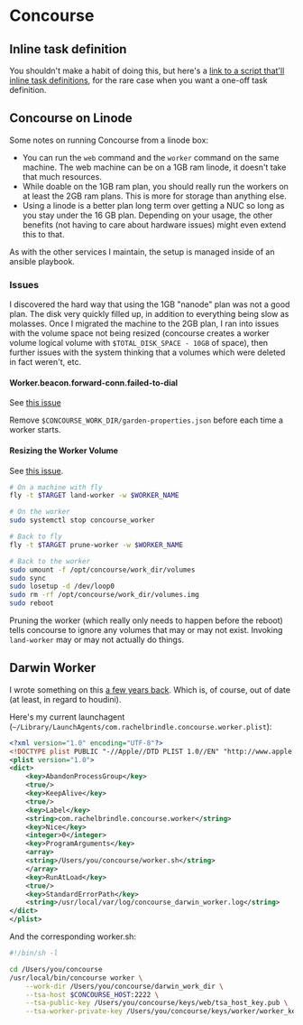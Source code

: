 # Concourse

## Inline task definition

You shouldn't make a habit of doing this, but here's a [link to a script that'll inline task definitions](https://github.com/krishicks/concourse-pipeline-steamroller), for the rare case when you want a one-off task definition.

## Concourse on Linode

Some notes on running Concourse from a linode box:

- You can run the `web` command and the `worker` command on the same machine. The web machine can be on a 1GB ram linode, it doesn't take that much resources.
- While doable on the 1GB ram plan, you should really run the workers on at least the 2GB ram plans. This is more for storage than anything else.
- Using a linode is a better plan long term over getting a NUC so long as you stay under the 16 GB plan. Depending on your usage, the other benefits (not having to care about hardware issues) might even extend this to that.

As with the other services I maintain, the setup is managed inside of an ansible playbook.

### Issues

I discovered the hard way that using the 1GB "nanode" plan was not a good plan. The disk very quickly filled up, in addition to everything being slow as molasses. Once I migrated the machine to the 2GB plan, I ran into issues with the volume space not being resized (concourse creates a worker volume logical volume with `$TOTAL_DISK_SPACE - 10GB` of space), then further issues with the system thinking that a volumes which were deleted in fact weren't, etc.

#### Worker.beacon.forward-conn.failed-to-dial

See [this issue](https://github.com/concourse/concourse/issues/3493)

Remove `$CONCOURSE_WORK_DIR/garden-properties.json` before each time a worker starts.

#### Resizing the Worker Volume

See [this issue](https://github.com/concourse/concourse/issues/1751#issuecomment-371944140).

```bash
# On a machine with fly
fly -t $TARGET land-worker -w $WORKER_NAME

# On the worker
sudo systemctl stop concourse_worker

# Back to fly
fly -t $TARGET prune-worker -w $WORKER_NAME

# Back to the worker
sudo umount -f /opt/concourse/work_dir/volumes
sudo sync
sudo losetup -d /dev/loop0
sudo rm -rf /opt/concourse/work_dir/volumes.img
sudo reboot
```

Pruning the worker (which really only needs to happen before the reboot) tells concourse to ignore any volumes that may or may not exist. Invoking `land-worker` may or may not actually do things.

## Darwin Worker

I wrote something on this [a few years back](https://blog.rachelbrindle.com/2016/11/08/concourse-mac-worker/). Which is, of course, out of date (at least, in regard to houdini).

Here's my current launchagent (`~/Library/LaunchAgents/com.rachelbrindle.concourse.worker.plist`):

```xml
<?xml version="1.0" encoding="UTF-8"?>
<!DOCTYPE plist PUBLIC "-//Apple//DTD PLIST 1.0//EN" "http://www.apple.com/DTDs/PropertyList-1.0.dtd">
<plist version="1.0">
<dict>
    <key>AbandonProcessGroup</key>
    <true/>
    <key>KeepAlive</key>
    <true/>
    <key>Label</key>
    <string>com.rachelbrindle.concourse.worker</string>
    <key>Nice</key>
    <integer>0</integer>
    <key>ProgramArguments</key>
    <array>
    <string>/Users/you/concourse/worker.sh</string>
    </array>
    <key>RunAtLoad</key>
    <true/>
    <key>StandardErrorPath</key>
    <string>/usr/local/var/log/concourse_darwin_worker.log</string>
</dict>
</plist>
```

And the corresponding worker.sh:

```sh
#!/bin/sh -l

cd /Users/you/concourse
/usr/local/bin/concourse worker \
    --work-dir /Users/you/concourse/darwin_work_dir \
    --tsa-host $CONCOURSE_HOST:2222 \
    --tsa-public-key /Users/you/concourse/keys/web/tsa_host_key.pub \
    --tsa-worker-private-key /Users/you/concourse/keys/worker/worker_key
```